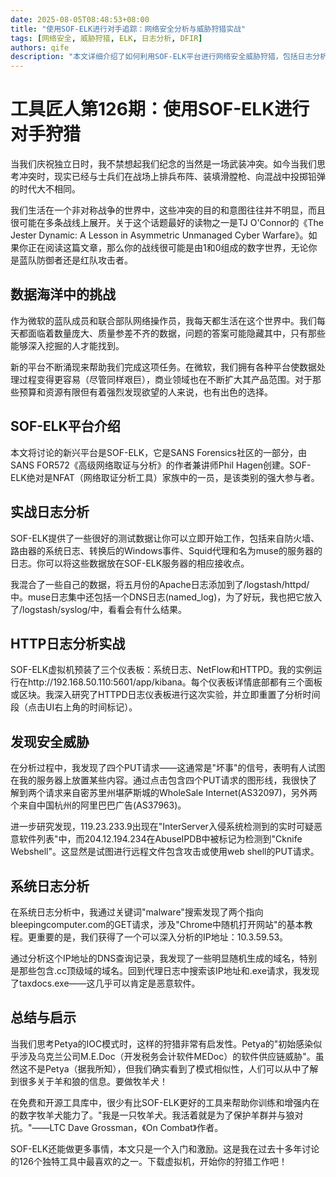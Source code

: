 ```yaml
---
date: 2025-08-05T08:48:53+08:00
title: "使用SOF-ELK进行对手追踪：网络安全分析与威胁狩猎实战"
tags: [网络安全, 威胁狩猎, ELK, 日志分析, DFIR]
authors: qife
description: "本文详细介绍了如何利用SOF-ELK平台进行网络安全威胁狩猎，包括日志分析、异常检测和攻击溯源等技术内容，帮助安全团队有效应对网络威胁。"
---
```


# 工具匠人第126期：使用SOF-ELK进行对手狩猎

当我们庆祝独立日时，我不禁想起我们纪念的当然是一场武装冲突。如今当我们思考冲突时，现实已经与士兵们在战场上排兵布阵、装填滑膛枪、向混战中投掷铅弹的时代大不相同。

我们生活在一个非对称战争的世界中，这些冲突的目的和意图往往并不明显，而且很可能在多条战线上展开。关于这个话题最好的读物之一是TJ O'Connor的《The Jester Dynamic: A Lesson in Asymmetric Unmanaged Cyber Warfare》。如果你正在阅读这篇文章，那么你的战线很可能是由1和0组成的数字世界，无论你是蓝队防御者还是红队攻击者。

## 数据海洋中的挑战

作为微软的蓝队成员和联合部队网络操作员，我每天都生活在这个世界中。我们每天都面临着数量庞大、质量参差不齐的数据，问题的答案可能隐藏其中，只有那些能够深入挖掘的人才能找到。

新的平台不断涌现来帮助我们完成这项任务。在微软，我们拥有各种平台使数据处理过程变得更容易（尽管同样艰巨），商业领域也在不断扩大其产品范围。对于那些预算和资源有限但有着强烈发现欲望的人来说，也有出色的选择。

## SOF-ELK平台介绍

本文将讨论的新兴平台是SOF-ELK，它是SANS Forensics社区的一部分，由SANS FOR572《高级网络取证与分析》的作者兼讲师Phil Hagen创建。SOF-ELK绝对是NFAT（网络取证分析工具）家族中的一员，是该类别的强大参与者。



## 实战日志分析

SOF-ELK提供了一些很好的测试数据让你可以立即开始工作，包括来自防火墙、路由器的系统日志、转换后的Windows事件、Squid代理和名为muse的服务器的日志。你可以将这些数据放在SOF-ELK服务器的相应接收点。

我混合了一些自己的数据，将五月份的Apache日志添加到了/logstash/httpd/中。muse日志集中还包括一个DNS日志(named_log)，为了好玩，我也把它放入了/logstash/syslog/中，看看会有什么结果。

## HTTP日志分析实战

SOF-ELK虚拟机预装了三个仪表板：系统日志、NetFlow和HTTPD。我的实例运行在http://192.168.50.110:5601/app/kibana。每个仪表板详情底部都有三个面板或区块。我深入研究了HTTPD日志仪表板进行这次实验，并立即重置了分析时间段（点击UI右上角的时间标记）。

## 发现安全威胁

在分析过程中，我发现了四个PUT请求——这通常是"坏事"的信号，表明有人试图在我的服务器上放置某些内容。通过点击包含四个PUT请求的图形线，我很快了解到两个请求来自密苏里州堪萨斯城的WholeSale Internet(AS32097)，另外两个来自中国杭州的阿里巴巴广告(AS37963)。

进一步研究发现，119.23.233.9出现在"InterServer入侵系统检测到的实时可疑恶意软件列表"中，而204.12.194.234在AbuseIPDB中被标记为检测到"Cknife Webshell"。这显然是试图进行远程文件包含攻击或使用web shell的PUT请求。

## 系统日志分析

在系统日志分析中，我通过关键词"malware"搜索发现了两个指向bleepingcomputer.com的GET请求，涉及"Chrome中随机打开网站"的基本教程。更重要的是，我们获得了一个可以深入分析的IP地址：10.3.59.53。

通过分析这个IP地址的DNS查询记录，我发现了一些明显随机生成的域名，特别是那些包含.cc顶级域的域名。回到代理日志中搜索该IP地址和.exe请求，我发现了taxdocs.exe——这几乎可以肯定是恶意软件。

## 总结与启示

当我们思考Petya的IOC模式时，这样的狩猎非常有启发性。Petya的"初始感染似乎涉及乌克兰公司M.E.Doc（开发税务会计软件MEDoc）的软件供应链威胁"。虽然这不是Petya（据我所知），但我们确实看到了模式相似性，人们可以从中了解到很多关于羊和狼的信息。要做牧羊犬！

在免费和开源工具库中，很少有比SOF-ELK更好的工具来帮助你训练和增强内在的数字牧羊犬能力了。"我是一只牧羊犬。我活着就是为了保护羊群并与狼对抗。"——LTC Dave Grossman，《On Combat》作者。

SOF-ELK还能做更多事情，本文只是一个入门和激励。这是我在过去十多年讨论的126个独特工具中最喜欢的之一。下载虚拟机，开始你的狩猎工作吧！